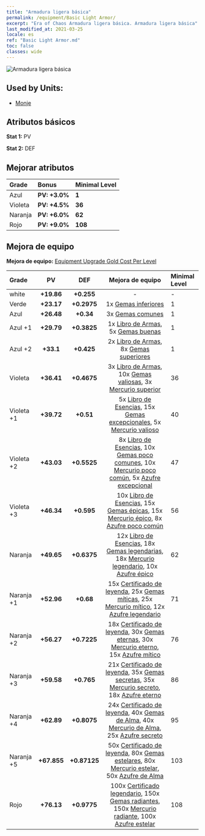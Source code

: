 ```yaml
---
title: "Armadura ligera básica"
permalink: /equipment/Basic Light Armor/
excerpt: "Era of Chaos Armadura ligera básica. Armadura ligera básica"
last_modified_at: 2021-03-25
locale: es
ref: "Basic Light Armor.md"
toc: false
classes: wide
---
```


  ![Armadura ligera básica](/images/e/e_1054.png)

## Used by Units:

* [Monje](/es/units/Monk/) 


## Atributos básicos
 **Stat 1:** PV

 **Stat 2:** DEF

## Mejorar atributos

  |     Grade    |   Bonus | Minimal Level | 
  |:-------------|:--------|:--------------| 
  | Azul | **PV: +3.0%** | **1** | 
  | Violeta | **PV: +4.5%** | **36** | 
  | Naranja | **PV: +6.0%** | **62** | 
  | Rojo | **PV: +9.0%** | **108** | 


## Mejora de equipo
 **Mejora de equipo:** [Equipment Upgrade Gold Cost Per Level](/equipment/EquipmentUpgradeCostPerLevel/) 

  |          Grade      | PV | DEF | Mejora de equipo | Minimal Level |
  |:--------------------|:---------:|:---------:|:----------------:|:--------------|
  | white | **+19.86** | **+0.255** | - | - |
  | Verde | **+23.17** | **+0.2975** | 1x [Gemas inferiores](/es/Items/mat_4/) | 1 |
  | Azul | **+26.48** | **+0.34** | 3x [Gemas comunes](/es/Items/mat_10/) | 1 |
  | Azul +1 | **+29.79** | **+0.3825** | 1x [Libro de Armas](/es/Items/mat_18/), 5x [Gemas buenas](/es/Items/mat_16/) | 1 |
  | Azul +2 | **+33.1** | **+0.425** | 2x [Libro de Armas](/es/Items/mat_25/), 8x [Gemas superiores](/es/Items/mat_23/) | 1 |
  | Violeta | **+36.41** | **+0.4675** | 3x [Libro de Armas](/es/Items/mat_32/), 10x [Gemas valiosas](/es/Items/mat_30/), 3x [Mercurio superior](/es/Items/mat_21/) | 36 |
  | Violeta +1 | **+39.72** | **+0.51** | 5x [Libro de Esencias](/es/Items/mat_39/), 15x [Gemas excepcionales](/es/Items/mat_37/), 5x [Mercurio valioso](/es/Items/mat_28/) | 40 |
  | Violeta +2 | **+43.03** | **+0.5525** | 8x [Libro de Esencias](/es/Items/mat_46/), 10x [Gemas poco comunes](/es/Items/mat_44/), 10x [Mercurio poco común](/es/Items/mat_42/), 5x [Azufre excepcional](/es/Items/mat_36/) | 47 |
  | Violeta +3 | **+46.34** | **+0.595** | 10x [Libro de Esencias](/es/Items/mat_53/), 15x [Gemas épicas](/es/Items/mat_51/), 15x [Mercurio épico](/es/Items/mat_49/), 8x [Azufre poco común](/es/Items/mat_43/) | 56 |
  | Naranja | **+49.65** | **+0.6375** | 12x [Libro de Esencias](/es/Items/mat_60/), 18x [Gemas legendarias](/es/Items/mat_58/), 18x [Mercurio legendario](/es/Items/mat_56/), 10x [Azufre épico](/es/Items/mat_50/) | 62 |
  | Naranja +1 | **+52.96** | **+0.68** | 15x [Certificado de leyenda](/es/Items/mat_67/), 25x [Gemas míticas](/es/Items/mat_65/), 25x [Mercurio mítico](/es/Items/mat_63/), 12x [Azufre legendario](/es/Items/mat_57/) | 71 |
  | Naranja +2 | **+56.27** | **+0.7225** | 18x [Certificado de leyenda](/es/Items/mat_74/), 30x [Gemas eternas](/es/Items/mat_72/), 30x [Mercurio eterno](/es/Items/mat_70/), 15x [Azufre mítico](/es/Items/mat_64/) | 76 |
  | Naranja +3 | **+59.58** | **+0.765** | 21x [Certificado de leyenda](/es/Items/mat_81/), 35x [Gemas secretas](/es/Items/mat_79/), 35x [Mercurio secreto](/es/Items/mat_77/), 18x [Azufre eterno](/es/Items/mat_71/) | 86 |
  | Naranja +4 | **+62.89** | **+0.8075** | 24x [Certificado de leyenda](/es/Items/mat_88/), 40x [Gemas de Alma](/es/Items/mat_86/), 40x [Mercurio de Alma](/es/Items/mat_84/), 25x [Azufre secreto](/es/Items/mat_78/) | 95 |
  | Naranja +5 | **+67.855** | **+0.87125** | 50x [Certificado de leyenda](/es/Items/mat_95/), 80x [Gemas estelares](/es/Items/mat_93/), 80x [Mercurio estelar](/es/Items/mat_91/), 50x [Azufre de Alma](/es/Items/mat_85/) | 103 |
  | Rojo | **+76.13** | **+0.9775** | 100x [Certificado legendario](/es/Items/mat_102/), 150x [Gemas radiantes](/es/Items/mat_100/), 150x [Mercurio radiante](/es/Items/mat_98/), 100x [Azufre estelar](/es/Items/mat_92/) | 108 |


